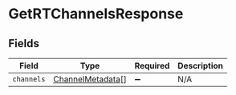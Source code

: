 # GetRTChannelsResponse


## Fields

| Field                                                       | Type                                                        | Required                                                    | Description                                                 |
| ----------------------------------------------------------- | ----------------------------------------------------------- | ----------------------------------------------------------- | ----------------------------------------------------------- |
| `channels`                                                  | [ChannelMetadata](../../models/shared/channelmetadata.md)[] | :heavy_minus_sign:                                          | N/A                                                         |